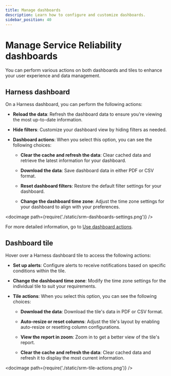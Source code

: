 ```yaml
---
title: Manage dashboards
description: Learn how to configure and customize dashboards.
sidebar_position: 40
---
```


# Manage Service Reliability dashboards

You can perform various actions on both dashboards and tiles to enhance your user experience and data management.

## Harness dashboard

On a Harness dashboard, you can perform the following actions:

- **Reload the data**: Refresh the dashboard data to ensure you're viewing the most up-to-date information.

- **Hide filters**: Customize your dashboard view by hiding filters as needed.

- **Dashboard actions**: When you select this option, you can see the following choices:

    - **Clear the cache and refresh the data**: Clear cached data and retrieve the latest information for your dashboard.

    - **Download the data**: Save dashboard data in either PDF or CSV format.

    - **Reset dashboard filters**: Restore the default filter settings for your dashboard.

    - **Change the dashboard time zone**: Adjust the time zone settings for your dashboard to align with your preferences.

<docimage path={require('./static/srm-dashboards-settings.png')} />

For more detailed information, go to [Use dashboard actions](/docs/platform/dashboards/use-dashboard-actions).


## Dashboard tile

Hover over a Harness dashboard tile to access the following actions:

- **Set up alerts**: Configure alerts to receive notifications based on specific conditions within the tile.

- **Change the dashboard time zone**: Modify the time zone settings for the individual tile to suit your requirements.

- **Tile actions**: When you select this option, you can see the following choices:

    - **Download the data**: Download the tile's data in PDF or CSV format.

    - **Auto-resize or reset columns**: Adjust the tile's layout by enabling auto-resize or resetting column configurations.

    - **View the report in zoom**: Zoom in to get a better view of the tile's report.

    - **Clear the cache and refresh the data**: Clear cached data and refresh it to display the most current information.

<docimage path={require('./static/srm-tile-actions.png')} />


